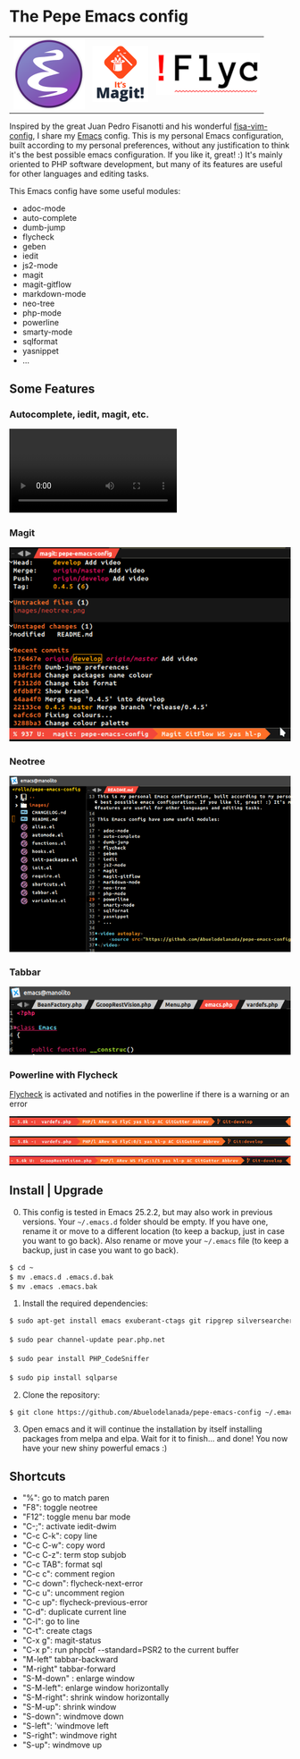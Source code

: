 # The Pepe Emacs config

 <table style="width:100%; border:0px; align:center">
  <tr>
    <td><img src="https://github.com/Abuelodelanada/pepe-emacs-config/raw/master/images/emacs.png" alt="Emacs"></td>
    <td><img src="https://github.com/Abuelodelanada/pepe-emacs-config/raw/master/images/magit.png" alt="Magit!"></td>
    <td><img src="https://github.com/Abuelodelanada/pepe-emacs-config/raw/master/images/flycheck.png" alt="Flycheck"></td>
  </tr>
</table>


Inspired by the great Juan Pedro Fisanotti and his wonderful [fisa-vim-config](https://github.com/fisadev/fisa-vim-config), I share my [Emacs](https://www.gnu.org/software/emacs/) config.
This is my personal Emacs configuration, built according to my personal preferences, without any justification to think it's the best possible emacs configuration. If you like it, great! :) It's mainly oriented to PHP software development, but many of its features are useful for other languages and editing tasks.

This Emacs config have some useful modules:

* adoc-mode
* auto-complete
* dumb-jump
* flycheck
* geben
* iedit
* js2-mode
* magit
* magit-gitflow
* markdown-mode
* neo-tree
* php-mode
* powerline
* smarty-mode
* sqlformat
* yasnippet
* ...

## Some Features

### Autocomplete, iedit, magit, etc.

<video autoplay>
    <source src="https://github.com/Abuelodelanada/pepe-emacs-config/raw/master/images/emacs.webm" type="video/webm">
</video>

### Magit
![magit-status](https://github.com/Abuelodelanada/pepe-emacs-config/raw/master/images/magit-status.png "magit-status")

### Neotree
![neotree](https://github.com/Abuelodelanada/pepe-emacs-config/raw/master/images/neotree.png "neotree")


### Tabbar
![tabbar](https://github.com/Abuelodelanada/pepe-emacs-config/raw/master/images/tabbar.png "tabbar")


### Powerline with Flycheck

[Flycheck](http://www.flycheck.org/) is activated and notifies in the powerline if there is a warning or an error

![powerline-flycheck-ok](https://github.com/Abuelodelanada/pepe-emacs-config/raw/master/images/powerline-flycheck-ok.png "powerline-flycheck-ok")

![powerline-flycheck-warning](https://github.com/Abuelodelanada/pepe-emacs-config/raw/master/images/powerline-flycheck-warning.png "powerline-flycheck-warning")

![powerline-flycheck-error](https://github.com/Abuelodelanada/pepe-emacs-config/raw/master/images/powerline-flycheck-error.png "powerline-flycheck-error")



## Install | Upgrade

0. This config is tested in Emacs 25.2.2, but may also work in previous versions.
    Your `~/.emacs.d` folder should be empty. If you have one, rename it or move to a different location (to keep a backup, just in case you want to go back).
    Also rename or move your `~/.emacs` file (to keep a backup, just in case you want to go back).

```bash
$ cd ~
$ mv .emacs.d .emacs.d.bak
$ mv .emacs .emacs.bak
```

1. Install the required dependencies:
```bash
$ sudo apt-get install emacs exuberant-ctags git ripgrep silversearcher-ag pylint pep8 php-pear python-pip

$ sudo pear channel-update pear.php.net

$ sudo pear install PHP_CodeSniffer

$ sudo pip install sqlparse
```

2. Clone the repository:

```bash
$ git clone https://github.com/Abuelodelanada/pepe-emacs-config ~/.emacs.d
```

3. Open emacs and it will continue the installation by itself installing packages from melpa and elpa. Wait for it to finish... and done! You now have your new shiny powerful emacs :)


## Shortcuts

* "%":  go to match paren
* "F8": toggle neotree
* "F12": toggle menu bar mode
* "C-;": activate iedit-dwim
* "C-c C-k": copy line
* "C-c C-w": copy word
* "C-c C-z":  term stop subjob
* "C-c TAB": format sql
* "C-c c":  comment region
* "C-c down": flycheck-next-error
* "C-c u": uncomment region
* "C-c up": flycheck-previous-error
* "C-d":  duplicate current line
* "C-l": go to line
* "C-t": create ctags
* "C-x g": magit-status
* "C-x p": run phpcbf --standard=PSR2 to the current buffer
* "M-left" tabbar-backward
* "M-right" tabbar-forward
* "S-M-down" : enlarge window
* "S-M-left": enlarge window horizontally
* "S-M-right": shrink window horizontally
* "S-M-up": shrink window
* "S-down": windmove down
* "S-left": 'windmove left
* "S-right": windmove right
* "S-up": windmove up
